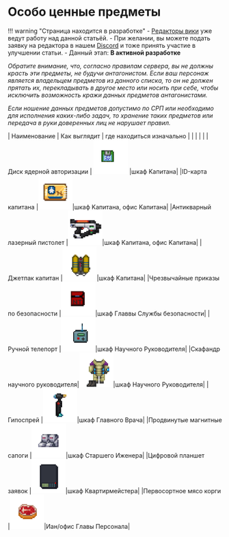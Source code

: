 # Особо ценные предметы

!!! warning "Страница находится в разработке"
    - <a href="#">Редакторы вики</a> уже ведут работу над данной статьёй. 
    - При желании, вы можете подать заявку на редактора в нашем <a href="">Discord</a> и тоже принять участие в улучшении статьи.
    - Данный этап: **В активной разработке**

*Обратите внимание, что, согласно правилам сервера, вы не должны красть эти предметы, не будучи антагонистом. Если ваш персонаж является владельцем предметов из данного списка, то он не должен прятать их, перекладывать в другое место или носить при себе, чтобы исключить возможность кражи данных предметов антагонистами.*

*Если ношение данных предметов допустимо по СРП или необходимо для исполнения каких-либо задач, то хранение таких предметов или передача в руки доверенных лиц не нарушает правил.*

| Наименование | Как выглядит | где находиться изначально |
|  |  |  |
|Диск ядерной авторизации  | ![nucdisk](../images/objects/highrisks/NuclearDisk.gif) |шкаф Kапитана|
|ID-карта капитана  |![idcapitan](../images/objects/highrisks/Id_card_captain.png)|шкаф Kапитана, офис Kапитана|
|Антикварный лазерный пистолет |![antiquelaser](../images/objects/highrisks/Antique_laser_gun.png)|шкаф Kапитана, офис Kапитана|
|Джетпак капитан |![capjet](../images/objects/highrisks/Captainjetpack.png)|шкаф Kапитана|
|Чрезвычайные приказы по безопасности |![protocols](../images/objects/highrisks/Folder-sec-doc.png)|шкаф Главвы Службы безопасности|
|Ручной телепорт |![rdteleport](../images/objects/highrisks/Hand_teleporter.gif)|шкаф Научного Руководителя|
|Скафандр научного руководителя|![rdskaf](../images/objects/highrisks/ResearchDirectorSpacesuit.png)|шкаф Научного Руководителя|
|Гипоспрей |![hypo](../images/objects/highrisks/Hypospray.png)|шкаф Главного Врача|
|Продвинутые магнитные сапоги |![advceboots](../images/objects/highrisks/Magboots-advanced.png)|шкаф Старшего Иженера|
|Цифровой планшет заявок |![digital](../images/objects/highrisks/Qm_clipboard.png)|шкаф Квартирмейстера|
|Первосортное мясо корги |![korgimeat](../images/objects/highrisks/FoodMeatCorgi.png)|Иан/офис Главы Персонала|





